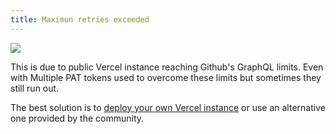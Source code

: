 ```yaml
---
title: Maximun retries exceeded
---
```


![](https://user-images.githubusercontent.com/17570430/169154428-082181cf-1296-4f3f-86f1-fcd28e5174ba.png)

This is due to public Vercel instance reaching Github's GraphQL limits. Even with Multiple PAT tokens used to overcome these limits but sometimes they still run out. 

The best solution is to [deploy your own Vercel instance](/getting-started/deploy-your-own/) or use an alternative one provided by the community.
